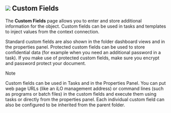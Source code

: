 ## ![](/images/RoyalTS/Application/SVG_PageCustomFields_32.svg#img_header) Custom Fields
The **Custom Fields** page allows you to enter and store additional information for the object. Custom fields can be used in tasks and templates to inject values from the context connection.

Standard custom fields are also shown in the folder dashboard views and in the properties panel. Protected custom fields can be used to store confidential data (for example when you need an additional password in a task). If you make use of protected custom fields, make sure you encrypt and password protect your document.

> [!Note]
> Custom fields can be used in Tasks and in the Properties Panel. You can put web page URLs (like an iLO management address) or command lines (such as programs or batch files) in the custom fields and execute them using tasks or directly from the properties panel. Each individual custom field can also be configured to be inherited from the parent folder.